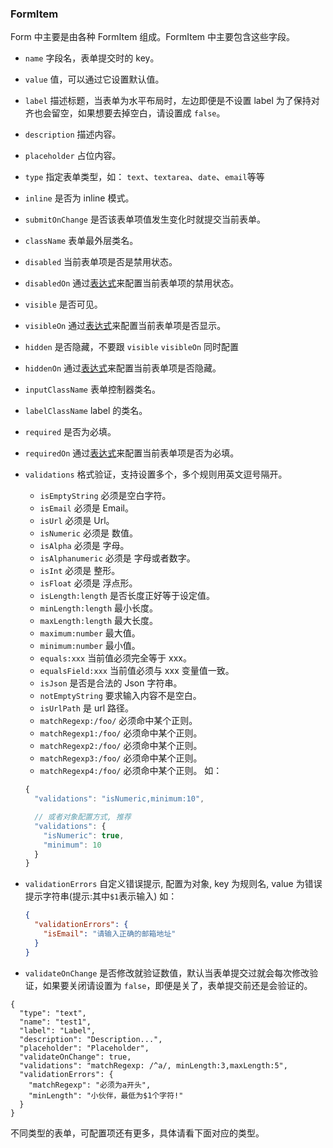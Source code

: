 ### FormItem

Form 中主要是由各种 FormItem 组成。FormItem 中主要包含这些字段。

- `name` 字段名，表单提交时的 key。
- `value` 值，可以通过它设置默认值。
- `label` 描述标题，当表单为水平布局时，左边即便是不设置 label 为了保持对齐也会留空，如果想要去掉空白，请设置成 `false`。
- `description` 描述内容。
- `placeholder` 占位内容。
- `type` 指定表单类型，如： `text`、`textarea`、`date`、`email`等等
- `inline` 是否为 inline 模式。
- `submitOnChange` 是否该表单项值发生变化时就提交当前表单。
- `className` 表单最外层类名。
- `disabled` 当前表单项是否是禁用状态。
- `disabledOn` 通过[表达式](../Types.md#表达式)来配置当前表单项的禁用状态。
- `visible` 是否可见。
- `visibleOn` 通过[表达式](../Types.md#表达式)来配置当前表单项是否显示。
- `hidden` 是否隐藏，不要跟 `visible` `visibleOn` 同时配置
- `hiddenOn` 通过[表达式](../Types.md#表达式)来配置当前表单项是否隐藏。
- `inputClassName` 表单控制器类名。
- `labelClassName` label 的类名。
- `required` 是否为必填。
- `requiredOn` 通过[表达式](../Types.md#表达式)来配置当前表单项是否为必填。
- `validations` 格式验证，支持设置多个，多个规则用英文逗号隔开。

  - `isEmptyString` 必须是空白字符。
  - `isEmail` 必须是 Email。
  - `isUrl` 必须是 Url。
  - `isNumeric` 必须是 数值。
  - `isAlpha` 必须是 字母。
  - `isAlphanumeric` 必须是 字母或者数字。
  - `isInt` 必须是 整形。
  - `isFloat` 必须是 浮点形。
  - `isLength:length` 是否长度正好等于设定值。
  - `minLength:length` 最小长度。
  - `maxLength:length` 最大长度。
  - `maximum:number` 最大值。
  - `minimum:number` 最小值。
  - `equals:xxx` 当前值必须完全等于 xxx。
  - `equalsField:xxx` 当前值必须与 xxx 变量值一致。
  - `isJson` 是否是合法的 Json 字符串。
  - `notEmptyString` 要求输入内容不是空白。
  - `isUrlPath` 是 url 路径。
  - `matchRegexp:/foo/` 必须命中某个正则。
  - `matchRegexp1:/foo/` 必须命中某个正则。
  - `matchRegexp2:/foo/` 必须命中某个正则。
  - `matchRegexp3:/foo/` 必须命中某个正则。
  - `matchRegexp4:/foo/` 必须命中某个正则。
    如：

  ```js
  {
    "validations": "isNumeric,minimum:10",

    // 或者对象配置方式, 推荐
    "validations": {
      "isNumeric": true,
      "minimum": 10
    }
  }
  ```

- `validationErrors` 自定义错误提示, 配置为对象, key 为规则名, value 为错误提示字符串(提示:其中`$1`表示输入)
  如：
  ```json
  {
    "validationErrors": {
      "isEmail": "请输入正确的邮箱地址"
    }
  }
  ```
- `validateOnChange` 是否修改就验证数值，默认当表单提交过就会每次修改验证，如果要关闭请设置为 `false`，即便是关了，表单提交前还是会验证的。

```schema:height="200" scope="form-item"
{
  "type": "text",
  "name": "test1",
  "label": "Label",
  "description": "Description...",
  "placeholder": "Placeholder",
  "validateOnChange": true,
  "validations": "matchRegexp: /^a/, minLength:3,maxLength:5",
  "validationErrors": {
    "matchRegexp": "必须为a开头",
    "minLength": "小伙伴，最低为$1个字符!"
  }
}
```

不同类型的表单，可配置项还有更多，具体请看下面对应的类型。
